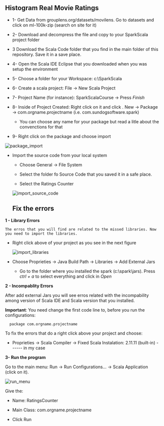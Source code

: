 ## Histogram Real Movie Ratings

  - 1- Get Data from grouplens.org/datasets/movilens. Go to datasets and click on ml-100k-zip (search on site for it)
  
  - 2- Download and decompress the file and copy to your SparkScala project folder
  
  - 3  Download the Scala Code folder that you find in the main folder of this repository. Save it in a save place.   
  
  - 4- Open the Scala IDE Eclipse that you downloaded when you was setup the environment
  
  - 5- Choose a folder for your Workspace:  c:\SparkScala 
  
  - 6- Create a scala project: File -> New Scala Project 
  
  - 7- Project Name (for instance): SparkScalaCourse -> Press _Finish_
  
  - 8- Inside of Project Created: Right click on it and click . New -> Package -> com.orgname.projectname (i.e. com.sundogsoftware.spark)
      
     - You can choose any name for your package but read a litle about the convenctions for that 
     
  - 9- Right click on the package and choose import
  
  ![package_import](https://user-images.githubusercontent.com/37953610/58631942-f87e8280-82db-11e9-90bb-49f86980dd22.jpg)
  
  - Import the source code from your local system
  
    - Choose General -> File System 
    
    - Select the folder fo Source Code that you saved it in a safe place.
    
    - Select the Ratings Counter
    
    ![import_source_code](https://user-images.githubusercontent.com/37953610/58632722-5c09af80-82de-11e9-83f3-d7e2352e870a.jpg)
    
    
    ## Fix the errors
 
 **1 - Library Errors**
 
    The erros that you will find are related to the missed libraries. Now you need to import the libraries.
    
- Right click above of your project as you see in the next figure
    
    ![import_libraries](https://user-images.githubusercontent.com/37953610/58633075-56f93000-82df-11e9-8a4f-e650fbff30eb.jpg)
    
- Choose Proprieties -> Java Build Path -> Libraries -> Add External Jars
    
  - Go to the folder where you installed the spark (c:\spark\jars). Press _ctrl + a_ to select everything and click in _Open_
  
**2 - Incompablity Errors**

After add external Jars you will see erros related with the incompability among version of Scala IDE and Scala version that you installed.

**Important**: You need change the first code line to, before you run the configurations:

      package com.orgname.projectname
  

 To fix the errors that do a right click above your project and choose:

  - Proprieties -> Scala Compiler -> Fixed Scala Instalation: 2.11.11 (built-in) ------ in my case
  
**3- Run the program**

Go to the main menu: Run -> Run Configurations... -> Scala Application (click on it).

![run_menu](https://user-images.githubusercontent.com/37953610/58635526-06390580-82e6-11e9-9bd2-2515a0fd6006.jpg)

Give the:

  - Name: RatingsCounter

  - Main Class: com.orgname.projectname
  
  - Click Run


